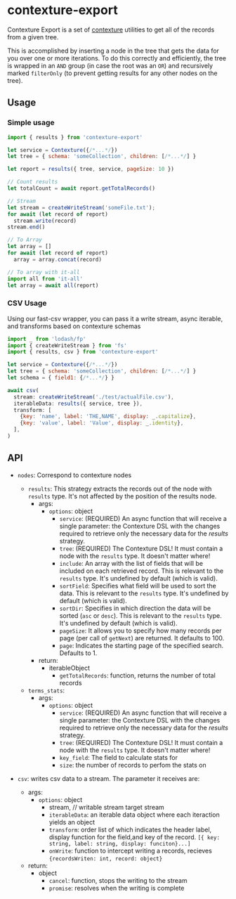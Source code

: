 ﻿# contexture-export

Contexture Export is a set of [contexture](https://github.com/smartprocure/contexture) utilities to get all of the records from a given tree.

This is accomplished by inserting a node in the tree that gets the data for you over one or more iterations. To do this correctly and efficiently, the tree is wrapped in an `AND` group (in case the root was an `OR`) and recursively marked `filterOnly` (to prevent getting results for any other nodes on the tree).

## Usage

### Simple usage
```js
import { results } from 'contexture-export'

let service = Contexture({/*...*/})
let tree = { schema: 'someCollection', children: [/*...*/] }

let report = results({ tree, service, pageSize: 10 })

// Count results
let totalCount = await report.getTotalRecords()

// Stream
let stream = createWriteStream('someFile.txt');
for await (let record of report)
  stream.write(record)
stream.end()

// To Array
let array = []
for await (let record of report)
  array = array.concat(record)

// To array with it-all
import all from 'it-all'
let array = await all(report)
```

### CSV Usage
Using our fast-csv wrapper, you can pass it a write stream, async iterable, and transforms based on contexture schemas

```js
import _ from 'lodash/fp'
import { createWriteStream } from 'fs'
import { results, csv } from 'contexture-export'

let service = Contexture({/*...*/})
let tree = { schema: 'someCollection', children: [/*...*/] }
let schema = { field1: {/*...*/} }

await csv(
  stream: createWriteStream('./test/actualFile.csv'),
  iterableData: results({ service, tree }),
  transform: [
    {key: 'name', label: 'THE,NAME', display: _.capitalize},
    {key: 'value', label: 'Value', display: _.identity},
  ],
)
```

## API

- `nodes`: Correspond to contexture nodes
    - `results`: This strategy extracts the records out of the node with
      `results` type. It's not affected by the position of the
      results node.
        - args:
            - `options`: object
                - `service`: (REQUIRED) An async function that will receive a single parameter:
                  the Contexture DSL with the changes required to retrieve only the
                  necessary data for the _results_ strategy.
                - `tree`: (REQUIRED) The Contexture DSL! It must contain a node with the
                  `results` type. It doesn't matter where!
                - `include`: An array with the list of fields that will
                  be included on each retrieved record. This is relevant to the
                  `results` type. It's undefined by default (which is valid).
                - `sortField`: Specifies what field will be used to sort the data.
                  This is relevant to the `results` type. It's undefined by default
                  (which is valid).
                - `sortDir`: Specifies in which direction the data will be sorted
                  (`asc` or `desc`).  This is relevant to the `results` type. It's
                  undefined by default (which is valid).
                - `pageSize`: It allows you to specify how many records per page
                  (per call of `getNext`) are returned. It defaults to 100.
                - `page`: Indicates the starting page of the specified search.
                  Defaults to 1.
        - return:
            - iterableObject
                - `getTotalRecords`: function, returns the number of total records
    - `terms_stats`:
        - args:
            - `options`: object
                - `service`: (REQUIRED) An async function that will receive a single parameter:
                  the Contexture DSL with the changes required to retrieve only the
                  necessary data for the _results_ strategy.
                - `tree`: (REQUIRED) The Contexture DSL! It must contain a node with the
                  `results` type. It doesn't matter where!
                - `key_field`: The field to calculate stats for
                - `size`: the number of records to perfom the stats on

- `csv`: writes csv data to a stream. The parameter it receives are:
    - args:
        - `options`: object
            - stream, // writable stream target stream
            - `iterableData`: an iterable data object where each iteraction yields an object
            - `transform`: order list of which indicates the header label,
              display function for the field,and key of the record. `[{ key: string, label: string, display: funciton}...]`
            - `onWrite`: function to intercept writing a records, recieves `{recordsWriten: int, record: object}`
    - return:
        - object
            - `cancel`: function, stops the writing to the stream
            - `promise`: resolves when the writing is complete
